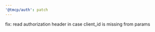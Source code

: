 ```yaml
---
'@tmcp/auth': patch
---
```


fix: read authorization header in case client_id is missing from params
